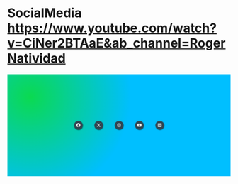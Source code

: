# SocialMedia https://www.youtube.com/watch?v=CiNer2BTAaE&ab_channel=RogerNatividad 
<p align="center">
  <img src="preview.png" alt="preview del proyecto"  width="1600">
</p>
